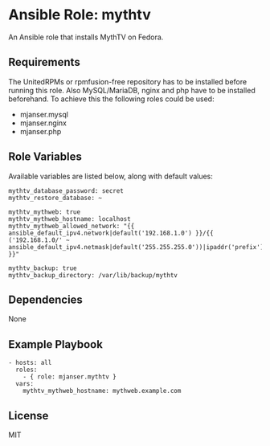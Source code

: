 # Ansible Role: mythtv

An Ansible role that installs MythTV on Fedora.

## Requirements

The UnitedRPMs or rpmfusion-free repository has to be installed before running this role.
Also MySQL/MariaDB, nginx and php have to be installed beforehand. To achieve this the following roles could be used:
- mjanser.mysql
- mjanser.nginx
- mjanser.php

## Role Variables

Available variables are listed below, along with default values:

    mythtv_database_password: secret
    mythtv_restore_database: ~

    mythtv_mythweb: true
    mythtv_mythweb_hostname: localhost
    mythtv_mythweb_allowed_network: "{{ ansible_default_ipv4.network|default('192.168.1.0') }}/{{ ('192.168.1.0/' ~ ansible_default_ipv4.netmask|default('255.255.255.0'))|ipaddr('prefix') }}"

    mythtv_backup: true
    mythtv_backup_directory: /var/lib/backup/mythtv

## Dependencies

None

## Example Playbook

    - hosts: all
      roles:
        - { role: mjanser.mythtv }
      vars:
        mythtv_mythweb_hostname: mythweb.example.com

## License

MIT
